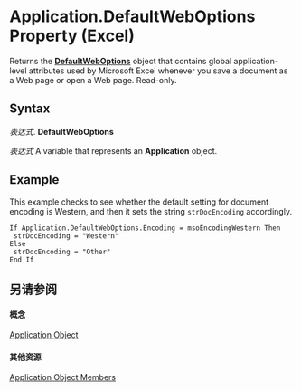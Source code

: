 
# Application.DefaultWebOptions Property (Excel)

Returns the  **[DefaultWebOptions](5bd1d870-e8d9-cac1-d7a7-3aeaf7c4c3cd.md)** object that contains global application-level attributes used by Microsoft Excel whenever you save a document as a Web page or open a Web page. Read-only.


## Syntax

 _表达式_. **DefaultWebOptions**

 _表达式_ A variable that represents an **Application** object.


## Example

This example checks to see whether the default setting for document encoding is Western, and then it sets the string  `strDocEncoding` accordingly.


```
If Application.DefaultWebOptions.Encoding = msoEncodingWestern Then 
 strDocEncoding = "Western" 
Else 
 strDocEncoding = "Other" 
End If
```


## 另请参阅


#### 概念


[Application Object](19b73597-5cf9-4f56-8227-b5211f657f6f.md)
#### 其他资源


[Application Object Members](http://msdn.microsoft.com/library/4cb9ca42-8d07-cc9c-2d80-4eb9a5921e1e%28Office.15%29.aspx)